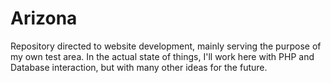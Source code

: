 # Arizona

Repository directed to website development, mainly serving the purpose of my own test area. In the actual state of things, I'll work here with PHP and Database interaction, but with many other ideas for the future.
